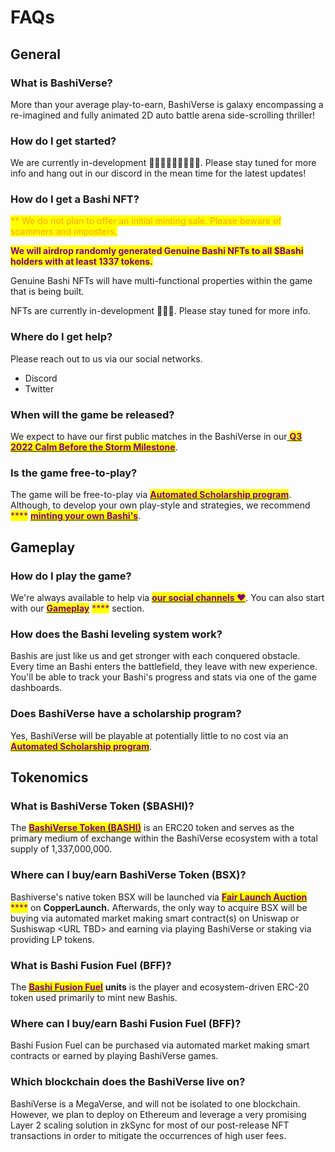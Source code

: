 # FAQs

## General

### What is BashiVerse?

More than your average play-to-earn, BashiVerse is galaxy encompassing a re-imagined and fully animated 2D auto battle arena side-scrolling thriller!

### How do I get started?

We are currently in-development 👩🏻‍💻👩🏻‍💻👩🏻‍💻. Please stay tuned for more info and hang out in our discord in the mean time for the latest updates!

### How do I get a Bashi NFT?

<mark style="color:orange;">\*\* We do not plan to offer an initial minting sale. Please beware of scammers and imposters.</mark>&#x20;

<mark style="color:purple;">**We will airdrop randomly generated Genuine Bashi NFTs to all $Bashi holders with at least 1337 tokens.**</mark>

Genuine Bashi NFTs will have multi-functional properties within the game that is being built.

NFTs are currently in-development 👩🏻‍💻. Please stay tuned for more info.

### Where do I get help?

Please reach out to us via our social networks.

* Discord
* Twitter

### When will the game be released?

We expect to have our first public matches in the BashiVerse in our[ <mark style="color:purple;">**Q3 2022 Calm Before the Storm Milestone**</mark>](team/roadmap.md#2022-q3-calm-before-the-storm).

### Is the game free-to-play?

The game will be free-to-play via [<mark style="color:purple;">**Automated Scholarship program**</mark>](ecossytem/automated-scholarships.md). Although, to develop your own play-style and strategies, we recommend <mark style="color:purple;">\*\*\*\*</mark> [<mark style="color:purple;">**minting your own Bashi's**</mark>](ecossytem/bff-and-bashi-minting.md#normal-minting-in-game).

## Gameplay

### How do I play the game?

We're always available to help via [<mark style="color:purple;">**our social channels ❤️**</mark>](faqs.md#where-do-i-get-help). You can also start with our [<mark style="color:purple;">**Gameplay**</mark>](faqs.md#gameplay) <mark style="color:purple;">\*\*\*\*</mark> section.

### How does the Bashi leveling system work?

Bashis are just like us and get stronger with each conquered obstacle. Every time an Bashi enters the battlefield, they leave with new experience. You'll be able to track your Bashi's progress and stats via one of the game dashboards.

### Does BashiVerse have a scholarship program?

Yes, BashiVerse will be playable at potentially little to no cost via an [<mark style="color:purple;">**Automated Scholarship program**</mark>](ecossytem/automated-scholarships.md).

## Tokenomics

### What is BashiVerse Token ($BASHI)?

The [<mark style="color:purple;">**BashiVerse Token (BASHI)**</mark>](ecossytem/tokenomics.md#bashiverse-token-bashi) is an ERC20 token and serves as the primary medium of exchange within the BashiVerse ecosystem with a total supply of 1,337,000,000.

### Where can I buy/earn BashiVerse Token (BSX)?

Bashiverse's native token BSX will be launched via [<mark style="color:purple;">**Fair Launch Auction**</mark>](ecossytem/copper-fair-launch.md) <mark style="color:purple;">\*\*\*\*</mark> on **CopperLaunch.** Afterwards, the only way to acquire BSX will be buying via automated market making smart contract(s) on Uniswap or Sushiswap \<URL TBD> and earning via playing BashiVerse or staking via providing LP tokens.

### What is Bashi Fusion Fuel (BFF)?

The [<mark style="color:purple;">**Bashi Fusion Fuel**</mark>](ecossytem/bff-and-bashi-minting.md) **units** is the player and ecosystem-driven ERC-20 token used primarily to mint new Bashis.

### Where can I buy/earn Bashi Fusion Fuel (BFF)?

Bashi Fusion Fuel can be purchased via automated market making smart contracts or earned by playing BashiVerse games.

### Which blockchain does the BashiVerse live on?

BashiVerse is a MegaVerse, and will not be isolated to one blockchain. However, we plan to deploy on Ethereum and leverage a very promising Layer 2 scaling solution in zkSync for most of our post-release NFT transactions in order to mitigate the occurrences of high user fees.
